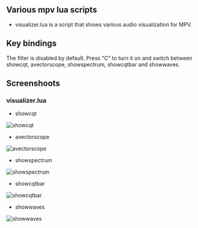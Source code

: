 ## Various mpv lua scripts

- visualizer.lua is a script that shows various audio visualization for MPV.

## Key bindings

The filter is disabled by default.
Press "C" to turn it on and switch between showcqt, avectorscope, showspectrum, showcqtbar and showwaves.

## Screenshoots

### visualizer.lua

- showcqt

![showcqt](screenshoots/showcqt.jpg)

- avectorscope

![avectorscope](screenshoots/avectorscope.jpg)

- showspectrum

![showspectrum](screenshoots/showspectrum.jpg)

- showcqtbar

![showcqtbar](screenshoots/showcqtbar.jpg)

- showwaves

![showwaves](screenshoots/showwaves.jpg)
